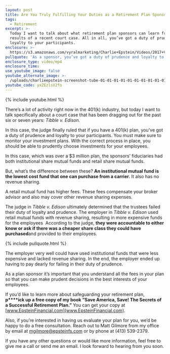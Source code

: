 ```yaml
---
layout: post
title: Are You Truly Fulfilling Your Duties as a Retirement Plan Sponsor?
tags:
  - Retirement
excerpt: >-
  Today I want to talk about what retirement plan sponsors can learn from the
  results of a recent court case. All in all, you’ve got a duty of prudence and
  loyalty to your participants.
enclosure: >-
  https://s3.amazonaws.com/vyralmarketing/Charlie+Epstein/Videos/2017+Videos/TIBBLE+vs+EDISON+-+The+401K+Coach.mp4
pullquote: 'As a sponsor, you’ve got a duty of prudence and loyalty to your participants.'
enclosure_type: video/mp4
enclosure_time:
use_youtube_image: false
youtube_alternate_image: >-
  /uploads/charlieepstein-screenshot-tube-01-01-01-01-01-01-01-01-01-01-01-01-01-01-01-01-01-01-01.jpg
youtube_code: yxZEzlsV2fo
---
```



{% include youtube.html %}

There’s a lot of activity right now in the 401(k) industry, but today I want to talk specifically about a court case that has been dragging out for the past six or seven years: *Tibble v. Edison.*

In this case, the judge finally ruled that if you have a 401(k) plan, you’ve got a duty of prudence and loyalty to your participants. You must make sure to monitor your investment plans. With the correct process in place, you should be able to prudently choose investments for your employees.

In this case, which was over a $3 million plan, the sponsors’ fiduciaries had both institutional share mutual funds and retail share mutual funds.

But, what’s the difference between these? **An institutional mutual fund is the lowest cost fund that one can purchase from a carrier.** It also has no revenue sharing.

A retail mutual fund has higher fees. These fees compensate your broker advisor and also may cover other revenue sharing expenses.

The judge in *Tibble v. Edison* ultimately determined that the trustees failed their duty of loyalty and prudence. The employer in *Tibble v. Edison* used retail mutual funds with revenue sharing, resulting in more expensive funds for the employees &nbsp;According to the judge, **they were accountable to either know or ask if there was a cheaper share class they could have purchased**and provided to their employees.

{% include pullquote.html %}

The employer very well could have used institutional funds that were less expensive and lacked revenue sharing. In the end, the employer ended up having to pay dearly for failing in their duty of prudence.

As a plan sponsor it’s important that you understand all the fees in your plan so that you can make prudent decisions in the best interests of your employees.

If you’d like to learn more about safeguarding your retirement plan, **p****ick up a free copy of my book “Save America, Save! The Secrets of a Successful Retirement Plan.”** You can get your copy at [www.EpsteinFinancial.com](www.EpsteinFinancial.com).

Also, if you’re interested in having us evaluate your plan for you, we’d be happy to do a free consultation. Reach out to Matt Gilmore from my office by email at [ mgilmore@epsteinfs.com](mailto:mgilmore@epsteinfs.com) or by phone at (413) 539-2379.

If you have any other questions or would like more information, feel free to give me a call or send me an email. I look forward to hearing from you soon.